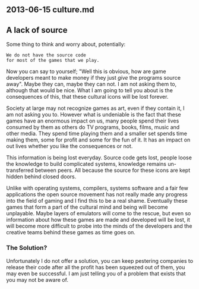 ## 2013-06-15 culture.md

## A lack of source

Some thing to think and worry about, potentially:

    We do not have the source code 
    for most of the games that we play.

Now you can say to yourself; "Well this is obvious, how are game developers
meant to make money if they just *give* the programs source away". Maybe they
can, maybe they can not. I am not asking them to, although that would be nice.
What I am going to tell you about is the consequences of this, that these
cultural icons will be lost forever. 

Society at large may not recognize games as art, even if they contain it, I am
not asking you to. However what is undeniable is the fact that these games have
an enormous impact on us, many people spend their lives consumed by them as
others do TV programs, books, films, music and other media. They spend time
playing them and a smaller set spends time making them, some for profit and some
for the fun of it. It has an impact on out lives whether you like the
consequences or not. 

This information is being lost everyday. Source code gets lost, people loose the
knowledge to build complicated systems, knowledge remains un-transferred between
peers. All because the source for these icons are kept hidden behind closed
doors. 

Unlike with operating systems, compilers, systems software and a fair few
applications the open source movement has not really made any progress into the
field of gaming and I find this to be a real shame. Eventually these games that
form a part of the cultural mind and being will become unplayable. Maybe layers
of emulators will come to the rescue, but even so information about how these
games are made and developed will be lost, it will become more difficult to
probe into the minds of the developers and the creative teams behind these games
as time goes on.

### The Solution?

Unfortunately I do not offer a solution, you can keep pestering companies to
release their code after all the profit has been squeezed out of them, you may
even be successful. I am just telling you of a problem that exists that you may
not be aware of.

